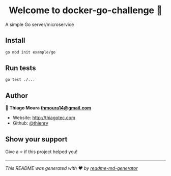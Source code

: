 <h1 align="center">Welcome to docker-go-challenge 👋</h1>
<p>A simple Go server/microservice</p>

## Install

```sh
go mod init example/go
```

## Run tests

```sh
go test ./...
```

## Author

👤 **Thiago Moura <thmoura14@gmail.com>**

- Website: http://thiagotec.com
- Github: [@thienry](https://github.com/thienry)

## Show your support

Give a ⭐️ if this project helped you!

---

_This README was generated with ❤️ by [readme-md-generator](https://github.com/kefranabg/readme-md-generator)_
